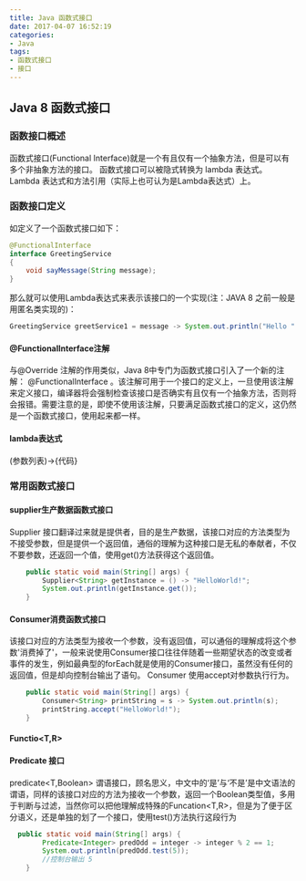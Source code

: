 ```yaml
---
title: Java 函数式接口
date: 2017-04-07 16:52:19
categories: 
- Java
tags: 
- 函数式接口
- 接口
---
```

## Java 8 函数式接口
### 函数接口概述
函数式接口(Functional Interface)就是一个有且仅有一个抽象方法，但是可以有多个非抽象方法的接口。
函数式接口可以被隐式转换为 lambda 表达式。
Lambda 表达式和方法引用（实际上也可认为是Lambda表达式）上。
<!--more-->
### 函数接口定义
如定义了一个函数式接口如下：
```Java
@FunctionalInterface
interface GreetingService 
{
    void sayMessage(String message);
}
```
那么就可以使用Lambda表达式来表示该接口的一个实现(注：JAVA 8 之前一般是用匿名类实现的)：

```Java
GreetingService greetService1 = message -> System.out.println("Hello " + message);
```
#### @FunctionalInterface注解

与@Override 注解的作用类似，Java 8中专门为函数式接口引入了一个新的注解： @FunctionalInterface 。该注解可用于一个接口的定义上，一旦使用该注解来定义接口，编译器将会强制检查该接口是否确实有且仅有一个抽象方法，否则将会报错。需要注意的是，即使不使用该注解，只要满足函数式接口的定义，这仍然是一个函数式接口，使用起来都一样。

#### lambda表达式
(参数列表)->{代码}

### 常用函数式接口

#### supplier生产数据函数式接口

Supplier 接口翻译过来就是提供者，目的是生产数据，该接口对应的方法类型为不接受参数，但是提供一个返回值，通俗的理解为这种接口是无私的奉献者，不仅不要参数，还返回一个值，使用get()方法获得这个返回值。
```Java
    public static void main(String[] args) {
        Supplier<String> getInstance = () -> "HelloWorld!";
        System.out.println(getInstance.get());
    }
```
#### Consumer消费函数式接口
该接口对应的方法类型为接收一个参数，没有返回值，可以通俗的理解成将这个参数'消费掉了'，一般来说使用Consumer接口往往伴随着一些期望状态的改变或者事件的发生，例如最典型的forEach就是使用的Consumer接口，虽然没有任何的返回值，但是却向控制台输出了语句。
Consumer 使用accept对参数执行行为。
```Java
    public static void main(String[] args) {
        Consumer<String> printString = s -> System.out.println(s);
        printString.accept("HelloWorld!");
    }
```

#### Functio<T,R>


#### Predicate 接口

predicate<T,Boolean> 谓语接口，顾名思义，中文中的‘是’与‘不是’是中文语法的谓语，同样的该接口对应的方法为接收一个参数，返回一个Boolean类型值，多用于判断与过滤，当然你可以把他理解成特殊的Funcation<T,R>，但是为了便于区分语义，还是单独的划了一个接口，使用test()方法执行这段行为
```Java
  public static void main(String[] args) {
        Predicate<Integer> predOdd = integer -> integer % 2 == 1;
        System.out.println(predOdd.test(5));
	    //控制台输出 5
    }
```
